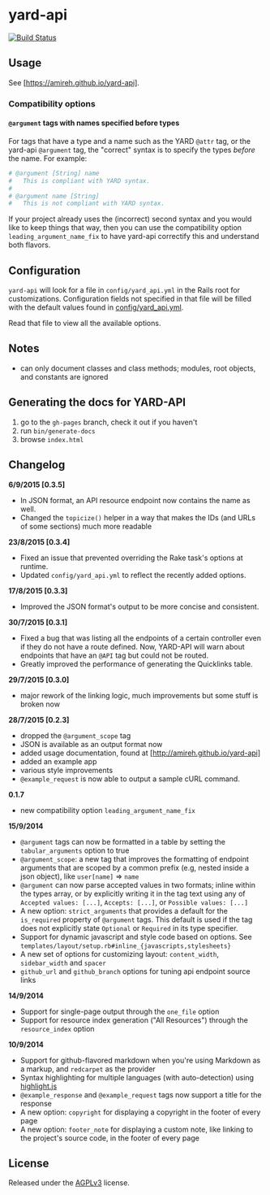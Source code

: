 # yard-api

[![Build Status](https://travis-ci.org/amireh/yard-api.png)](https://travis-ci.org/amireh/yard-api)

## Usage

See [https://amireh.github.io/yard-api].

### Compatibility options

#### `@argument` tags with names specified before types

For tags that have a type and a name such as the YARD `@attr` tag, or the yard-api `@argument` tag, the "correct" syntax is to specify the types *before* the name. For example:

```ruby
# @argument [String] name
#   This is compliant with YARD syntax.
#
# @argument name [String]
#   This is not compliant with YARD syntax.
```

If your project already uses the (incorrect) second syntax and you would like to keep things that way, then you can use the compatibility option `leading_argument_name_fix` to have yard-api correctify this and understand both flavors.

## Configuration

`yard-api` will look for a file in `config/yard_api.yml` in the Rails root for customizations. Configuration fields not specified in that file will be filled with the default values found in [config/yard_api.yml](https://github.com/amireh/yard-api/blob/master/config/yard_api.yml).

Read that file to view all the available options.

## Notes

- can only document classes and class methods; modules, root objects, and constants are ignored

## Generating the docs for YARD-API

1. go to the `gh-pages` branch, check it out if you haven't
2. run `bin/generate-docs`
3. browse `index.html`

## Changelog

**6/9/2015 [0.3.5]**

- In JSON format, an API resource endpoint now contains the name as well.
- Changed the `topicize()` helper in a way that makes the IDs (and URLs of
  some sections) much more readable

**23/8/2015 [0.3.4]**

- Fixed an issue that prevented overriding the Rake task's options at runtime.
- Updated `config/yard_api.yml` to reflect the recently added options.

**17/8/2015 [0.3.3]**

- Improved the JSON format's output to be more concise and consistent.

**30/7/2015 [0.3.1]**

- Fixed a bug that was listing all the endpoints of a certain controller even if they do not have a route defined. Now, YARD-API will warn about endpoints that have an `@API` tag but could not be routed.
- Greatly improved the performance of generating the Quicklinks table.

**29/7/2015 [0.3.0]**

- major rework of the linking logic, much improvements but some stuff is broken now

**28/7/2015 [0.2.3]**

- dropped the `@argument_scope` tag
- JSON is available as an output format now
- added usage documentation, found at [http://amireh.github.io/yard-api]
- added an example app
- various style improvements
- `@example_request` is now able to output a sample cURL command.

**0.1.7**

- new compatibility option `leading_argument_name_fix`

**15/9/2014**

- `@argument` tags can now be formatted in a table by setting the `tabular_arguments` option to true
- `@argument_scope`: a new tag that improves the formatting of endpoint arguments that are scoped by a common prefix (e.g, nested inside a json object), like `user[name]` => `name`
- `@argument` can now parse accepted values in two formats; inline within the types array, or by explicitly writing it in the tag text using any of `Accepted values: [...]`, `Accepts: [...]`, or `Possible values: [...]`
- A new option: `strict_arguments` that provides a default for the `is_required` property of `@argument` tags. This default is used if the tag does not explicitly state `Optional` or `Required` in its type specifier.
- Support for dynamic javascript and style code based on options. See `templates/layout/setup.rb#inline_{javascripts,stylesheets}`
- A new set of options for customizing layout: `content_width`, `sidebar_width` and `spacer`
- `github_url` and `github_branch` options for tuning api endpoint source links

**14/9/2014**

- Support for single-page output through the `one_file` option
- Support for resource index generation ("All Resources") through the `resource_index` option

**10/9/2014**

- Support for github-flavored markdown when you're using Markdown as a markup, and `redcarpet` as the provider
- Syntax highlighting for multiple languages (with auto-detection) using [highlight.js](https://highlightjs.org/)
- `@example_response` and `@example_request` tags now support a title for the response
- A new option: `copyright` for displaying a copyright in the footer of every page
- A new option: `footer_note` for displaying a custom note, like linking to the project's source code, in the footer of every page

## License

Released under the [AGPLv3](http://www.gnu.org/licenses/agpl-3.0.html) license.
